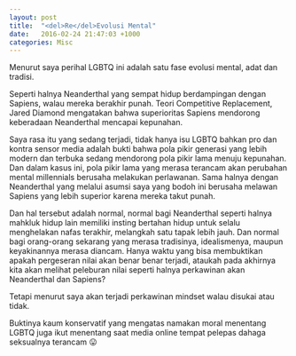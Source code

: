 ```yaml
---
layout: post
title:  "<del>Re</del>Evolusi Mental"
date:   2016-02-24 21:47:03 +1000
categories: Misc
---
```


Menurut saya perihal LGBTQ ini adalah satu fase evolusi mental, adat dan tradisi.

Seperti halnya Neanderthal yang sempat hidup berdampingan dengan Sapiens, walau mereka berakhir punah. Teori Competitive Replacement, Jared Diamond mengatakan bahwa superioritas Sapiens mendorong keberadaan Neanderthal mencapai kepunahan.

Saya rasa itu yang sedang terjadi, tidak hanya isu LGBTQ bahkan pro dan kontra sensor media adalah bukti bahwa pola pikir generasi yang lebih modern dan terbuka sedang mendorong pola pikir lama menuju kepunahan. Dan dalam kasus ini, pola pikir lama yang merasa terancam akan perubahan mental millennials berusaha melakukan perlawanan. Sama halnya dengan Neanderthal yang melalui asumsi saya yang bodoh ini berusaha melawan Sapiens yang lebih superior karena mereka takut punah.

Dan hal tersebut adalah normal, normal bagi Neanderthal seperti halnya mahkluk hidup lain memiliki insting bertahan hidup untuk selalu menghelakan nafas terakhir, melangkah satu tapak lebih jauh.
Dan normal bagi orang-orang sekarang yang merasa tradisinya, idealismenya, maupun keyakinannya merasa diancam.
Hanya waktu yang bisa membuktikan apakah pergeseran nilai akan benar benar terjadi, ataukah pada akhirnya kita akan melihat peleburan nilai seperti halnya perkawinan akan Neanderthal dan Sapiens?

Tetapi menurut saya akan terjadi perkawinan mindset walau disukai atau tidak.

Buktinya kaum konservatif yang mengatas namakan moral menentang LGBTQ juga ikut menentang saat media online tempat pelepas dahaga seksualnya terancam 😛

